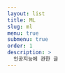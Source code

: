 ```yaml
---
layout: list
title: ML
slug: ml
menu: true
submenu: true
order: 1
description: >
  인공지능에 관한 글
---
```

